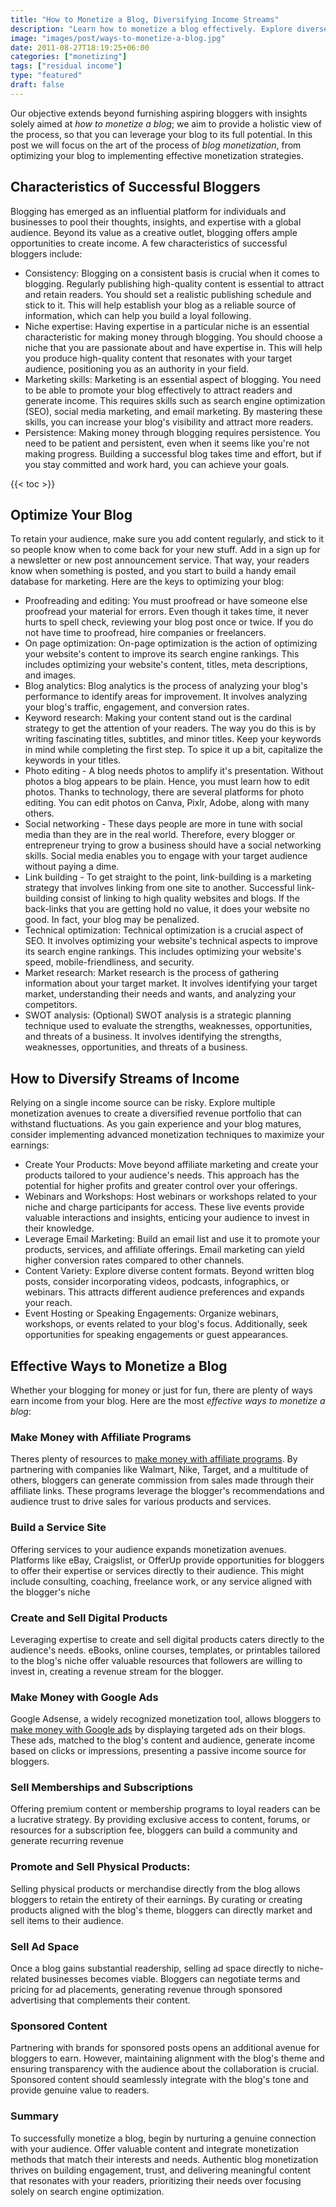 ```yaml
---
title: "How to Monetize a Blog, Diversifying Income Streams"
description: "Learn how to monetize a blog effectively. Explore diverse revenue streams to boost your profits."
image: "images/post/ways-to-monetize-a-blog.jpg"
date: 2011-08-27T18:19:25+06:00
categories: ["monetizing"]
tags: ["residual income"]
type: "featured"
draft: false
---
```


Our objective extends beyond furnishing aspiring bloggers with insights solely aimed at _how to monetize a blog_; we aim to provide a holistic view of the process, so that you can leverage your blog to its full potential. In this post we will focus on the art of the process of _blog monetization_, from optimizing your blog to implementing effective monetization strategies.

## Characteristics of Successful Bloggers

Blogging has emerged as an influential platform for individuals and businesses to pool their thoughts, insights, and expertise with a global audience. Beyond its value as a creative outlet, blogging offers ample opportunities to create income. A few characteristics of successful bloggers include:

- Consistency: Blogging on a consistent basis is crucial when it comes to blogging. Regularly publishing high-quality content is essential to attract and retain readers. You should set a realistic publishing schedule and stick to it. This will help establish your blog as a reliable source of information, which can help you build a loyal following.
- Niche expertise: Having expertise in a particular niche is an essential characteristic for making money through blogging. You should choose a niche that you are passionate about and have expertise in. This will help you produce high-quality content that resonates with your target audience, positioning you as an authority in your field.
- Marketing skills: Marketing is an essential aspect of blogging. You need to be able to promote your blog effectively to attract readers and generate income. This requires skills such as search engine optimization (SEO), social media marketing, and email marketing. By mastering these skills, you can increase your blog's visibility and attract more readers.
- Persistence: Making money through blogging requires persistence. You need to be patient and persistent, even when it seems like you're not making progress. Building a successful blog takes time and effort, but if you stay committed and work hard, you can achieve your goals.

{{< toc >}}

## Optimize Your Blog

To retain your audience, make sure you add content regularly, and stick to it so people know when to come back for your new stuff. Add in a sign up for a newsletter or new post announcement service. That way, your readers know when something is posted, and you start to build a handy email database for marketing. Here are the keys to optimizing your blog:

- Proofreading and editing: You must proofread or have someone else proofread your material for errors. Even though it takes time, it never hurts to spell check, reviewing your blog post once or twice. If you do not have time to proofread, hire companies or freelancers.
- On page optimization: On-page optimization is the action of optimizing your website's content to improve its search engine rankings. This includes optimizing your website's content, titles, meta descriptions, and images.
- Blog analytics: Blog analytics is the process of analyzing your blog's performance to identify areas for improvement. It involves analyzing your blog's traffic, engagement, and conversion rates.
- Keyword research: Making your content stand out is the cardinal strategy to get the attention of your readers. The way you do this is by writing fascinating titles, subtitles, and minor titles. Keep your keywords in mind while completing the first step. To spice it up a bit, capitalize the keywords in your titles.
- Photo editing - A blog needs photos to amplify it's presentation. Without photos a blog appears to be plain. Hence, you must learn how to edit photos. Thanks to technology, there are several platforms for photo editing. You can edit photos on Canva, Pixlr, Adobe, along with many others. 
- Social networking - These days people are more in tune with social media than they are in the real world. Therefore, every blogger or entrepreneur trying to grow a business should have a social networking skills. Social media enables you to engage with your target audience without paying a dime.
- Link building - To get straight to the point, link-building is a marketing strategy that involves linking from one site to another. Successful link-building consist of linking to high quality websites and blogs. If the back-links that you are getting hold no value, it does your website no good. In fact, your blog may be penalized.
- Technical optimization: Technical optimization is a crucial aspect of SEO. It involves optimizing your website's technical aspects to improve its search engine rankings. This includes optimizing your website's speed, mobile-friendliness, and security.
- Market research: Market research is the process of gathering information about your target market. It involves identifying your target market, understanding their needs and wants, and analyzing your competitors.
- SWOT analysis: (Optional) SWOT analysis is a strategic planning technique used to evaluate the strengths, weaknesses, opportunities, and threats of a business. It involves identifying the strengths, weaknesses, opportunities, and threats of a business.

## How to Diversify Streams of Income

Relying on a single income source can be risky. Explore multiple monetization avenues to create a diversified revenue portfolio that can withstand fluctuations. As you gain experience and your blog matures, consider implementing advanced monetization techniques to maximize your earnings:

- Create Your Products: Move beyond affiliate marketing and create your products tailored to your audience's needs. This approach has the potential for higher profits and greater control over your offerings.
- Webinars and Workshops: Host webinars or workshops related to your niche and charge participants for access. These live events provide valuable interactions and insights, enticing your audience to invest in their knowledge.
- Leverage Email Marketing: Build an email list and use it to promote your products, services, and affiliate offerings. Email marketing can yield higher conversion rates compared to other channels.
- Content Variety: Explore diverse content formats. Beyond written blog posts, consider incorporating videos, podcasts, infographics, or webinars. This attracts different audience preferences and expands your reach.
- Event Hosting or Speaking Engagements: Organize webinars, workshops, or events related to your blog's focus. Additionally, seek opportunities for speaking engagements or guest appearances.

## Effective Ways to Monetize a Blog

Whether your blogging for money or just for fun, there are plenty of ways earn income from your blog. Here are the most _effective ways to monetize a blog_:

### Make Money with Affiliate Programs

Theres plenty of resources to [make money with affiliate programs](/blog/best-affiliate-programs-online). By partnering with companies like Walmart, Nike, Target, and a multitude of others, bloggers can generate commission from sales made through their affiliate links. These programs leverage the blogger's recommendations and audience trust to drive sales for various products and services.

### Build a Service Site

Offering services to your audience expands monetization avenues. Platforms like eBay, Craigslist, or OfferUp provide opportunities for bloggers to offer their expertise or services directly to their audience. This might include consulting, coaching, freelance work, or any service aligned with the blogger's niche

### Create and Sell Digital Products

Leveraging expertise to create and sell digital products caters directly to the audience's needs. eBooks, online courses, templates, or printables tailored to the blog's niche offer valuable resources that followers are willing to invest in, creating a revenue stream for the blogger.

### Make Money with Google Ads

Google Adsense, a widely recognized monetization tool, allows bloggers to [make money with Google ads](/blog/how-to-make-money-with-google-ads) by displaying targeted ads on their blogs. These ads, matched to the blog's content and audience, generate income based on clicks or impressions, presenting a passive income source for bloggers.

### Sell Memberships and Subscriptions

Offering premium content or membership programs to loyal readers can be a lucrative strategy. By providing exclusive access to content, forums, or resources for a subscription fee, bloggers can build a community and generate recurring revenue

### Promote and Sell Physical Products:

Selling physical products or merchandise directly from the blog allows bloggers to retain the entirety of their earnings. By curating or creating products aligned with the blog's theme, bloggers can directly market and sell items to their audience.

### Sell Ad Space

Once a blog gains substantial readership, selling ad space directly to niche-related businesses becomes viable. Bloggers can negotiate terms and pricing for ad placements, generating revenue through sponsored advertising that complements their content.

### Sponsored Content

Partnering with brands for sponsored posts opens an additional avenue for bloggers to earn. However, maintaining alignment with the blog's theme and ensuring transparency with the audience about the collaboration is crucial. Sponsored content should seamlessly integrate with the blog's tone and provide genuine value to readers.


### Summary

To successfully monetize a blog, begin by nurturing a genuine connection with your audience. Offer valuable content and integrate monetization methods that match their interests and needs. Authentic blog monetization thrives on building engagement, trust, and delivering meaningful content that resonates with your readers, prioritizing their needs over focusing solely on search engine optimization.

